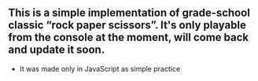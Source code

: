 ## This is a simple implementation of grade-school classic “rock paper scissors”. It's only playable from the console at the moment, will come back and update it soon.

- It was made only in JavaScript as simple practice